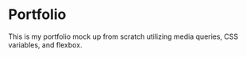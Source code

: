 # Portfolio

This is my portfolio mock up from scratch utilizing media queries, CSS variables, and flexbox.
